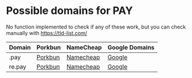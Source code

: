 # Possible domains for PAY

No function implemented to check if any of these work, but you can check manually with https://tld-list.com/

| Domain | Porkbun | NameCheap | Google Domains |
|---|---|---|---|
| .pay | [Porkbun](https://porkbun.com/checkout/search?prb=e814663da1&tlds=&idnLanguage=&search=search&q=.pay) | [Namecheap](https://www.namecheap.com/domains/registration/results/?domain=.pay) | [Google](https://domains.google.com/registrar/search?searchTerm=.pay) |
| re.pay | [Porkbun](https://porkbun.com/checkout/search?prb=e814663da1&tlds=&idnLanguage=&search=search&q=re.pay) | [Namecheap](https://www.namecheap.com/domains/registration/results/?domain=re.pay) | [Google](https://domains.google.com/registrar/search?searchTerm=re.pay) |

